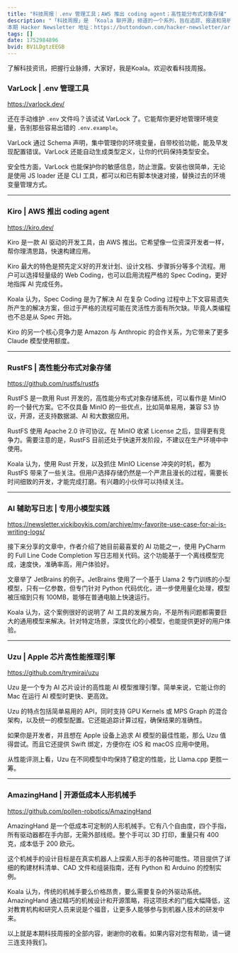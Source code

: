 ```yaml
---
title: "科技周报｜.env 管理工具；AWS 推出 coding agent；高性能分布式对象存储"
description: "「科技周报」是 「Koala 聊开源」频道的一个系列，旨在追踪、报道和简析最新科技动态和趋势，自 2022年1月16日起每周日发布。大家可以访问「Koala 聊开源」官网 https://koala-oss.app 的「科技周报」数据库，搜索查询已发布项目的图文。 
本期 Hacker Newsletter 地址：https://buttondown.com/hacker-newsletter/archive/hacker-newsletter-754/"
tags: []
date: 1752984896
bvid: BV1LDgtzEEGB
---
```

了解科技资讯，把握行业脉搏，大家好，我是Koala。欢迎收看科技周报。

### VarLock | .env 管理工具
https://varlock.dev/

还在手动维护 `.env` 文件吗？该试试 VarLock 了。它能帮你更好地管理环境变量，告别那些容易出错的 `.env.example`。

VarLock 通过 Schema 声明，集中管理你的环境变量，自带校验功能，能及早发现配置错误。VarLock 还能自动生成类型定义，让你的代码保持类型安全。

安全性方面，VarLock 也能保护你的敏感信息，防止泄露。安装也很简单，无论是使用 JS loader 还是 CLI 工具，都可以和已有脚本快速对接，替换过去的环境变量管理方式。

---

### Kiro | AWS 推出 coding agent
https://kiro.dev/

Kiro 是一款 AI 驱动的开发工具，由 AWS 推出。它希望像一位资深开发者一样，帮你理清思路，快速构建应用。

Kiro 最大的特色是预先定义好的开发计划、设计文档、步骤拆分等多个流程。用户可以选择轻量级的 Web Coding，也可以启用流程严格的 Spec Coding，更好地指挥 AI 完成任务。

Koala 认为，Spec Coding 是为了解决 AI 在复杂 Coding 过程中上下文容易遗失所产生的解决方案，但过于严格的流程可能在灵活性方面有所欠缺。毕竟人类编程也不总是从 Spec 开始。

Kiro 的另一个核心竞争力是 Amazon 与 Anthropic 的合作关系，为它带来了更多 Claude 模型使用额度。

---

### RustFS | 高性能分布式对象存储
https://github.com/rustfs/rustfs

RustFS 是一款用 Rust 开发的，高性能分布式对象存储系统，可以看作是 MinIO 的一个替代方案。它不仅具备 MinIO 的一些优点，比如简单易用，兼容 S3 协议，开源，还支持数据湖、AI 和大数据应用。

RustFS 使用 Apache 2.0 许可协议。在 MinIO 收紧 License 之后，显得更有竞争力。需要注意的是，RustFS 目前还处于快速开发阶段，不建议在生产环境中中使用。

Koala 认为，使用 Rust 开发，以及抓住 MinIO License 冲突的时机，都为 RustFS 带来了一些关注。但用户选择存储仍然是一个严肃且漫长的过程，需要长时间细致的开发，才能完成打磨。有兴趣的小伙伴可以持续关注。

---

### AI 辅助写日志 | 专用小模型实践
https://newsletter.vickiboykis.com/archive/my-favorite-use-case-for-ai-is-writing-logs/

接下来分享的文章中，作者介绍了她目前最喜爱的 AI 功能之一，使用 PyCharm 的 Full Line Code Completion 写日志相关代码。这个功能基于一个离线模型完成，速度快，准确率高，用户体验好。

文章举了 JetBrains 的例子。JetBrains 使用了一个基于 Llama 2 专门训练的小型模型，只有一亿参数，但专门针对 Python 代码优化，进一步使用量化处理，模型被压缩到只有 100MB，能够在普通电脑上快速运行。

Koala 认为，这个案例很好的说明了 AI 工具的发展方向，不是所有问题都需要巨大的通用模型来解决。针对特定场景，深度优化的小模型，也能提供更好的用户体验。

---

### Uzu | Apple 芯片高性能推理引擎
https://github.com/trymirai/uzu

Uzu 是一个专为 AI 芯片设计的高性能 AI 模型推理引擎。简单来说，它能让你的 Mac 在运行 AI 模型时更快、更高效。

Uzu 的特点包括简单易用的 API，同时支持 GPU Kernels 或 MPS Graph 的混合架构，以及统一的模型配置。它还能追踪计算过程，确保结果的准确性。

如果你是开发者，并且想在 Apple 设备上追求 AI 模型的最佳性能，那么 Uzu 值得尝试。而且它还提供 Swift 绑定，方便你在 iOS 和 macOS 应用中使用。

从性能评测上看，Uzu 在不同模型中均保持了稳定的性能，比 Llama.cpp 更胜一筹。

---

### AmazingHand | 开源低成本人形机械手
https://github.com/pollen-robotics/AmazingHand

AmazingHand 是一个低成本可定制的人形机械手。它有八个自由度，四个手指，所有驱动器都在手内部，无需外部线缆。整个手可以 3D 打印，重量只有 400 克，成本低于 200 欧元。

这个机械手的设计目标是在真实机器人上探索人形手的各种可能性。项目提供了详细的构建材料清单、CAD 文件和组装指南，还有 Python 和 Arduino 的控制实例。

Koala 认为，传统的机械手要么价格昂贵，要么需要复杂的外驱动系统。AmazingHand 通过精巧的机械设计和开源策略，将这项技术的门槛大幅降低，这对教育机构和研究人员来说是个福音，让更多人能够参与到机器人技术的研发中来。

以上就是本期科技周报的全部内容，谢谢你的收看。如果内容对您有帮助，请一键三连支持我们。